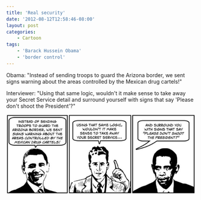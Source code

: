 ```yaml
---
title: 'Real security'
date: '2012-08-12T12:58:46-08:00'
layout: post
categories:
    - Cartoon
tags:
    - 'Barack Hussein Obama'
    - 'border control'
---
```


Obama: "Instead of sending troops to guard the Arizona border, we sent signs warning about the areas controlled by the Mexican drug cartels!"

Interviewer: "Using that same logic, wouldn't it make sense to take away your Secret Service detail and surround yourself with signs that say 'Please don't shoot the President'?"

![Real security](/assets/img/2012/08/ATT1.jpg)
